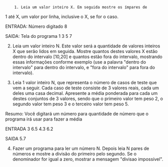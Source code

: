    		1. Leia um valor inteiro X. Em seguida mostre os ímpares de 
1 até X, um valor por linha, inclusive o X, se for o caso.
     
ENTRADA: Número digitado
8
    
SAIDA: Tela do programa
1
3
5
7

2. Leia um valor inteiro N. Este valor será a quantidade de valores inteiros X que serão lidos em seguida. Mostre quantos destes valores X estão dentro do intervalo [10,20] 
e quantos estão fora do intervalo, mostrando essas informações conforme exemplo (use a palavra "dentro do intervalo" para dentro do intervalo, e "fora do intervalo" para fora do intervalo). 

3. Leia 1 valor inteiro N, que representa o número de casos de teste que vem a seguir. Cada caso de teste consiste de 3 valores reais, cada um deles uma casa decimal. Apresente a média ponderada para cada um destes conjuntos de 3 valores, sendo que o primeiro valor tem peso 2, o segundo valor tem peso 3 e o terceiro valor tem peso 5.
      
Resumo: Você digitará um número para quantidade de número que o programa irá usar para fazer a média
      
ENTRADA
3
6.5 
4.3
6.2
      
SAIDA
5.7

4. Fazer um programa para ler um número N. Depois leia N pares de números e mostre a divisão do primeiro pelo segundo. Se o denominador for igual a zero, mostrar a mensagem "divisao impossível".
